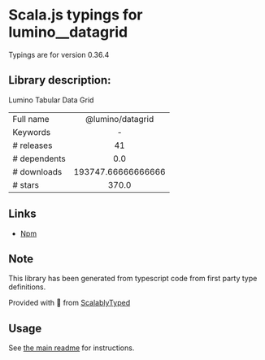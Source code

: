 
# Scala.js typings for lumino__datagrid

Typings are for version 0.36.4

## Library description:
Lumino Tabular Data Grid

|                    |                 |
| ------------------ | :-------------: |
| Full name          | @lumino/datagrid |
| Keywords           | - |
| # releases         | 41 |
| # dependents       | 0.0 |
| # downloads        | 193747.66666666666 |
| # stars            | 370.0 |

## Links
- [Npm](https://www.npmjs.com/package/%40lumino%2Fdatagrid)
    


## Note
This library has been generated from typescript code from first party type definitions.

Provided with :purple_heart: from [ScalablyTyped](https://github.com/oyvindberg/ScalablyTyped)

## Usage
See [the main readme](../../readme.md) for instructions.


